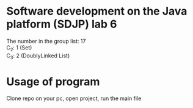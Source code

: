 # Software development on the Java platform (SDJP) lab 6
The number in the group list: 17  
C<sub>2</sub>: 1 (Set)  
C<sub>3</sub>: 2 (DoublyLinked List)  

# Usage of program
Clone repo on your pc, open project, run the main file

